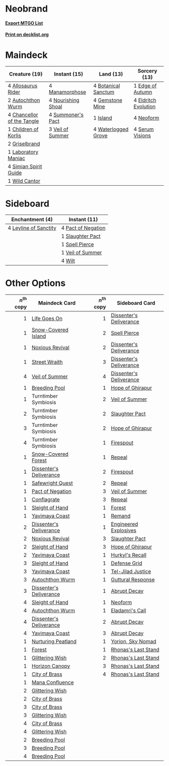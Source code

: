 # Neobrand

#### [Export MTGO List](../collection/Neobrand/Neobrand.txt)
#### [Print on decklist.org](http://decklist.org/?deckmain=4%09Allosaurus%20Rider%0A2%09Autochthon%20Wurm%0A4%09Botanical%20Sanctum%0A4%09Chancellor%20of%20the%20Tangle%0A1%09Children%20of%20Korlis%0A1%09Edge%20of%20Autumn%0A4%09Eldritch%20Evolution%0A4%09Gemstone%20Mine%0A2%09Griselbrand%0A1%09Island%0A1%09Laboratory%20Maniac%0A4%09Manamorphose%0A4%09Neoform%0A4%09Nourishing%20Shoal%0A4%09Serum%20Visions%0A4%09Simian%20Spirit%20Guide%0A4%09Summoner's%20Pact%0A3%09Veil%20of%20Summer%0A4%09Waterlogged%20Grove%0A1%09Wild%20Cantor&deckside=4%09Leyline%20of%20Sanctity%0A4%09Pact%20of%20Negation%0A1%09Slaughter%20Pact%0A1%09Spell%20Pierce%0A1%09Veil%20of%20Summer%0A4%09Wilt)
# Maindeck

|                                            Creature (19)                                            |                                        Instant (15)                                        |                                          Land (13)                                           |                                         Sorcery (13)                                          |
|-----------------------------------------------------------------------------------------------------|--------------------------------------------------------------------------------------------|----------------------------------------------------------------------------------------------|-----------------------------------------------------------------------------------------------|
|4 [Allosaurus Rider](http://gatherer.wizards.com/Pages/Card/Details.aspx?multiverseid=121157)        |4 [Manamorphose](http://gatherer.wizards.com/Pages/Card/Details.aspx?multiverseid=370568)   |4 [Botanical Sanctum](http://gatherer.wizards.com/Pages/Card/Details.aspx?multiverseid=417817)|1 [Edge of Autumn](http://gatherer.wizards.com/Pages/Card/Details.aspx?multiverseid=243442)    |
|2 [Autochthon Wurm](http://gatherer.wizards.com/Pages/Card/Details.aspx?multiverseid=89096)          |4 [Nourishing Shoal](http://gatherer.wizards.com/Pages/Card/Details.aspx?multiverseid=74100)|4 [Gemstone Mine](http://gatherer.wizards.com/Pages/Card/Details.aspx?multiverseid=109761)    |4 [Eldritch Evolution](http://gatherer.wizards.com/Pages/Card/Details.aspx?multiverseid=414456)|
|4 [Chancellor of the Tangle](http://gatherer.wizards.com/Pages/Card/Details.aspx?multiverseid=218062)|4 [Summoner's Pact](http://gatherer.wizards.com/Pages/Card/Details.aspx?multiverseid=442178)|1 [Island](http://gatherer.wizards.com/Pages/Card/Details.aspx?multiverseid=439857)           |4 [Neoform](http://gatherer.wizards.com/Pages/Card/Details.aspx?multiverseid=461133)           |
|1 [Children of Korlis](http://gatherer.wizards.com/Pages/Card/Details.aspx?multiverseid=110525)      |3 [Veil of Summer](http://gatherer.wizards.com/Pages/Card/Details.aspx?multiverseid=466952) |4 [Waterlogged Grove](http://gatherer.wizards.com/Pages/Card/Details.aspx?multiverseid=464198)|4 [Serum Visions](http://gatherer.wizards.com/Pages/Card/Details.aspx?multiverseid=50145)      |
|2 [Griselbrand](http://gatherer.wizards.com/Pages/Card/Details.aspx?multiverseid=239995)             |                                                                                            |                                                                                              |                                                                                               |
|1 [Laboratory Maniac](http://gatherer.wizards.com/Pages/Card/Details.aspx?multiverseid=230788)       |                                                                                            |                                                                                              |                                                                                               |
|4 [Simian Spirit Guide](http://gatherer.wizards.com/Pages/Card/Details.aspx?multiverseid=442137)     |                                                                                            |                                                                                              |                                                                                               |
|1 [Wild Cantor](http://gatherer.wizards.com/Pages/Card/Details.aspx?multiverseid=96934)              |                                                                                            |                                                                                              |                                                                                               |


# Sideboard

|                                        Enchantment (4)                                         |                                        Instant (11)                                         |
|------------------------------------------------------------------------------------------------|---------------------------------------------------------------------------------------------|
|4 [Leyline of Sanctity](http://gatherer.wizards.com/Pages/Card/Details.aspx?multiverseid=204993)|4 [Pact of Negation](http://gatherer.wizards.com/Pages/Card/Details.aspx?multiverseid=442057)|
|                                                                                                |1 [Slaughter Pact](http://gatherer.wizards.com/Pages/Card/Details.aspx?multiverseid=130704)  |
|                                                                                                |1 [Spell Pierce](http://gatherer.wizards.com/Pages/Card/Details.aspx?multiverseid=425876)    |
|                                                                                                |1 [Veil of Summer](http://gatherer.wizards.com/Pages/Card/Details.aspx?multiverseid=466952)  |
|                                                                                                |4 [Wilt](http://gatherer.wizards.com/Pages/Card/Details.aspx?multiverseid=479696)            |


# Other Options

|*n*<sup>th</sup> copy|                                          Maindeck Card                                           |*n*<sup>th</sup> copy|                                          Sideboard Card                                          |
|--------------------:|--------------------------------------------------------------------------------------------------|--------------------:|--------------------------------------------------------------------------------------------------|
|                    1|[Life Goes On](http://gatherer.wizards.com/Pages/Card/Details.aspx?multiverseid=430810)           |                    1|[Dissenter's Deliverance](http://gatherer.wizards.com/Pages/Card/Details.aspx?multiverseid=426866)|
|                    1|[Snow-Covered Island](http://gatherer.wizards.com/Pages/Card/Details.aspx?multiverseid=121130)    |                    2|[Spell Pierce](http://gatherer.wizards.com/Pages/Card/Details.aspx?multiverseid=425876)           |
|                    1|[Noxious Revival](http://gatherer.wizards.com/Pages/Card/Details.aspx?multiverseid=230067)        |                    2|[Dissenter's Deliverance](http://gatherer.wizards.com/Pages/Card/Details.aspx?multiverseid=426866)|
|                    1|[Street Wraith](http://gatherer.wizards.com/Pages/Card/Details.aspx?multiverseid=442097)          |                    3|[Dissenter's Deliverance](http://gatherer.wizards.com/Pages/Card/Details.aspx?multiverseid=426866)|
|                    4|[Veil of Summer](http://gatherer.wizards.com/Pages/Card/Details.aspx?multiverseid=466952)         |                    4|[Dissenter's Deliverance](http://gatherer.wizards.com/Pages/Card/Details.aspx?multiverseid=426866)|
|                    1|[Breeding Pool](http://gatherer.wizards.com/Pages/Card/Details.aspx?multiverseid=97088)           |                    1|[Hope of Ghirapur](http://gatherer.wizards.com/Pages/Card/Details.aspx?multiverseid=423821)       |
|                    1|Turntimber Symbiosis                                                                              |                    2|[Veil of Summer](http://gatherer.wizards.com/Pages/Card/Details.aspx?multiverseid=466952)         |
|                    2|Turntimber Symbiosis                                                                              |                    2|[Slaughter Pact](http://gatherer.wizards.com/Pages/Card/Details.aspx?multiverseid=130704)         |
|                    3|Turntimber Symbiosis                                                                              |                    2|[Hope of Ghirapur](http://gatherer.wizards.com/Pages/Card/Details.aspx?multiverseid=423821)       |
|                    4|Turntimber Symbiosis                                                                              |                    1|[Firespout](http://gatherer.wizards.com/Pages/Card/Details.aspx?multiverseid=247407)              |
|                    1|[Snow-Covered Forest](http://gatherer.wizards.com/Pages/Card/Details.aspx?multiverseid=121192)    |                    1|[Repeal](http://gatherer.wizards.com/Pages/Card/Details.aspx?multiverseid=405357)                 |
|                    1|[Dissenter's Deliverance](http://gatherer.wizards.com/Pages/Card/Details.aspx?multiverseid=426866)|                    2|[Firespout](http://gatherer.wizards.com/Pages/Card/Details.aspx?multiverseid=247407)              |
|                    1|[Safewright Quest](http://gatherer.wizards.com/Pages/Card/Details.aspx?multiverseid=142038)       |                    2|[Repeal](http://gatherer.wizards.com/Pages/Card/Details.aspx?multiverseid=405357)                 |
|                    1|[Pact of Negation](http://gatherer.wizards.com/Pages/Card/Details.aspx?multiverseid=442057)       |                    3|[Veil of Summer](http://gatherer.wizards.com/Pages/Card/Details.aspx?multiverseid=466952)         |
|                    1|[Conflagrate](http://gatherer.wizards.com/Pages/Card/Details.aspx?multiverseid=114909)            |                    3|[Repeal](http://gatherer.wizards.com/Pages/Card/Details.aspx?multiverseid=405357)                 |
|                    1|[Sleight of Hand](http://gatherer.wizards.com/Pages/Card/Details.aspx?multiverseid=25557)         |                    1|[Forest](http://gatherer.wizards.com/Pages/Card/Details.aspx?multiverseid=439860)                 |
|                    1|[Yavimaya Coast](http://gatherer.wizards.com/Pages/Card/Details.aspx?multiverseid=129810)         |                    1|[Remand](http://gatherer.wizards.com/Pages/Card/Details.aspx?multiverseid=380255)                 |
|                    2|[Dissenter's Deliverance](http://gatherer.wizards.com/Pages/Card/Details.aspx?multiverseid=426866)|                    1|[Engineered Explosives](http://gatherer.wizards.com/Pages/Card/Details.aspx?multiverseid=50139)   |
|                    2|[Noxious Revival](http://gatherer.wizards.com/Pages/Card/Details.aspx?multiverseid=230067)        |                    3|[Slaughter Pact](http://gatherer.wizards.com/Pages/Card/Details.aspx?multiverseid=130704)         |
|                    2|[Sleight of Hand](http://gatherer.wizards.com/Pages/Card/Details.aspx?multiverseid=25557)         |                    3|[Hope of Ghirapur](http://gatherer.wizards.com/Pages/Card/Details.aspx?multiverseid=423821)       |
|                    2|[Yavimaya Coast](http://gatherer.wizards.com/Pages/Card/Details.aspx?multiverseid=129810)         |                    1|[Hurkyl's Recall](http://gatherer.wizards.com/Pages/Card/Details.aspx?multiverseid=135260)        |
|                    3|[Sleight of Hand](http://gatherer.wizards.com/Pages/Card/Details.aspx?multiverseid=25557)         |                    1|[Defense Grid](http://gatherer.wizards.com/Pages/Card/Details.aspx?multiverseid=45481)            |
|                    3|[Yavimaya Coast](http://gatherer.wizards.com/Pages/Card/Details.aspx?multiverseid=129810)         |                    1|[Tel-Jilad Justice](http://gatherer.wizards.com/Pages/Card/Details.aspx?multiverseid=50190)       |
|                    3|[Autochthon Wurm](http://gatherer.wizards.com/Pages/Card/Details.aspx?multiverseid=89096)         |                    1|[Guttural Response](http://gatherer.wizards.com/Pages/Card/Details.aspx?multiverseid=426628)      |
|                    3|[Dissenter's Deliverance](http://gatherer.wizards.com/Pages/Card/Details.aspx?multiverseid=426866)|                    1|[Abrupt Decay](http://gatherer.wizards.com/Pages/Card/Details.aspx?multiverseid=456061)           |
|                    4|[Sleight of Hand](http://gatherer.wizards.com/Pages/Card/Details.aspx?multiverseid=25557)         |                    1|[Neoform](http://gatherer.wizards.com/Pages/Card/Details.aspx?multiverseid=461133)                |
|                    4|[Autochthon Wurm](http://gatherer.wizards.com/Pages/Card/Details.aspx?multiverseid=89096)         |                    1|[Eladamri's Call](http://gatherer.wizards.com/Pages/Card/Details.aspx?multiverseid=442192)        |
|                    4|[Dissenter's Deliverance](http://gatherer.wizards.com/Pages/Card/Details.aspx?multiverseid=426866)|                    2|[Abrupt Decay](http://gatherer.wizards.com/Pages/Card/Details.aspx?multiverseid=456061)           |
|                    4|[Yavimaya Coast](http://gatherer.wizards.com/Pages/Card/Details.aspx?multiverseid=129810)         |                    3|[Abrupt Decay](http://gatherer.wizards.com/Pages/Card/Details.aspx?multiverseid=456061)           |
|                    1|[Nurturing Peatland](http://gatherer.wizards.com/Pages/Card/Details.aspx?multiverseid=464192)     |                    1|[Yorion, Sky Nomad](http://gatherer.wizards.com/Pages/Card/Details.aspx?multiverseid=479752)      |
|                    1|[Forest](http://gatherer.wizards.com/Pages/Card/Details.aspx?multiverseid=439860)                 |                    1|[Rhonas's Last Stand](http://gatherer.wizards.com/Pages/Card/Details.aspx?multiverseid=430821)    |
|                    1|[Glittering Wish](http://gatherer.wizards.com/Pages/Card/Details.aspx?multiverseid=136157)        |                    2|[Rhonas's Last Stand](http://gatherer.wizards.com/Pages/Card/Details.aspx?multiverseid=430821)    |
|                    1|[Horizon Canopy](http://gatherer.wizards.com/Pages/Card/Details.aspx?multiverseid=409571)         |                    3|[Rhonas's Last Stand](http://gatherer.wizards.com/Pages/Card/Details.aspx?multiverseid=430821)    |
|                    1|[City of Brass](http://gatherer.wizards.com/Pages/Card/Details.aspx?multiverseid=4178)            |                    4|[Rhonas's Last Stand](http://gatherer.wizards.com/Pages/Card/Details.aspx?multiverseid=430821)    |
|                    1|[Mana Confluence](http://gatherer.wizards.com/Pages/Card/Details.aspx?multiverseid=409573)        |                     |                                                                                                  |
|                    2|[Glittering Wish](http://gatherer.wizards.com/Pages/Card/Details.aspx?multiverseid=136157)        |                     |                                                                                                  |
|                    2|[City of Brass](http://gatherer.wizards.com/Pages/Card/Details.aspx?multiverseid=4178)            |                     |                                                                                                  |
|                    3|[City of Brass](http://gatherer.wizards.com/Pages/Card/Details.aspx?multiverseid=4178)            |                     |                                                                                                  |
|                    3|[Glittering Wish](http://gatherer.wizards.com/Pages/Card/Details.aspx?multiverseid=136157)        |                     |                                                                                                  |
|                    4|[City of Brass](http://gatherer.wizards.com/Pages/Card/Details.aspx?multiverseid=4178)            |                     |                                                                                                  |
|                    4|[Glittering Wish](http://gatherer.wizards.com/Pages/Card/Details.aspx?multiverseid=136157)        |                     |                                                                                                  |
|                    2|[Breeding Pool](http://gatherer.wizards.com/Pages/Card/Details.aspx?multiverseid=97088)           |                     |                                                                                                  |
|                    3|[Breeding Pool](http://gatherer.wizards.com/Pages/Card/Details.aspx?multiverseid=97088)           |                     |                                                                                                  |
|                    4|[Breeding Pool](http://gatherer.wizards.com/Pages/Card/Details.aspx?multiverseid=97088)           |                     |                                                                                                  |

